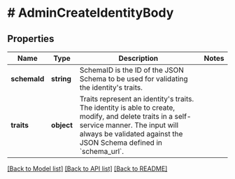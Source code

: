# # AdminCreateIdentityBody

## Properties

Name | Type | Description | Notes
------------ | ------------- | ------------- | -------------
**schemaId** | **string** | SchemaID is the ID of the JSON Schema to be used for validating the identity&#39;s traits. |
**traits** | **object** | Traits represent an identity&#39;s traits. The identity is able to create, modify, and delete traits in a self-service manner. The input will always be validated against the JSON Schema defined in &#x60;schema_url&#x60;. |

[[Back to Model list]](../../README.md#models) [[Back to API list]](../../README.md#endpoints) [[Back to README]](../../README.md)
